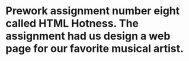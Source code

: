 # Prework assignment number eight called HTML Hotness. The assignment had us design a web page for our favorite musical artist.